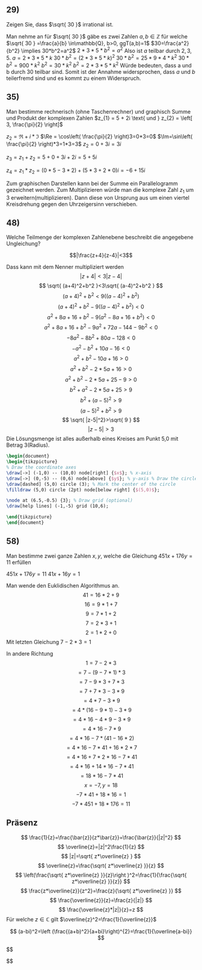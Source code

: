 
## 29) 
Zeigen Sie, dass $\sqrt{ 30 }$ irrational ist.

Man nehme an für $\sqrt{ 30 }$ gäbe es zwei Zahlen $a,b \in \mathbb{Z}$ für welche $\sqrt{ 30 } =\frac{a}{b} \in\mathbb{Q}, b>0, ggT(a,b)=1$ 
$30=\frac{a^2}{b^2} \implies 30*b^2=a^2$
$2*3*5*b^2 = a^2$
Also ist $a$ teilbar durch $2,3,5$.
$a=2*3*5*k$
$30*b^2=(2*3*5*k)^2$
$30*b^2=25*9*4*k^2$
$30*b^2=900*k^2$
$b^2=30*k^2$
$b^2=2*3*5*k^2$
Würde bedeuten, dass a und b durch 30 teilbar sind. Somit ist der Annahme widersprochen, dass $a$ und $b$ teilerfremd sind und es kommt zu einem Widerspruch.

## 35) 
Man bestimme rechnerisch (ohne Taschenrechner) und graphisch Summe und Produkt der
komplexen Zahlen $z_{1} = 5 + 2i \text{ und } z_{2} = \left[ 3, \frac{\pi}{2}  \right]$

$z_{2} = \Re+i*\Im$
$\Re = \cos\left( \frac{\pi}{2} \right)3=0*3=0$
$\Im=\sin\left( \frac{\pi}{2} \right)*3=1*3=3$
$z_{2}=0+3i=3i$

$z_{3}=z_{1}+z_{2}=5+0+3i+2i=5+5i$

$z_{4}=z_{1}*z_{2}=(0*5-3*2)+(5*3+2*0)i=-6+15i$

Zum graphischen Darstellen kann bei der Summe ein Parallelogramm gezeichnet werden.
Zum Multiplizieren würde man die komplexe Zahl $z_{1}$ um 3 erweitern(multiplizieren). Dann diese von Ursprung aus um einen viertel Kreisdrehung gegen den Uhrzeigersinn verschieben.
## 48) 
Welche Teilmenge der komplexen Zahlenebene beschreibt die angegebene Ungleichung?

$$|\frac{z+4}{z-4}|<3$$

Dass kann mit dem Nenner multipliziert werden
$$
|z+4| <3|z-4|
$$
$$
\sqrt{ (a+4)^2+b^2 }<3\sqrt{ (a-4)^2+b^2 }
$$
$$
(a+4)^2+b^2  <9 ((a-4)^2 +b^2)
$$
$$
(a+4)^2+b^2  -9 ((a-4)^2 +b^2)<0
$$
$$
a^2+8a+16+b^2-9(a^2-8a+16+b^2)<0
$$
$$
a^2+8a+16+b^2-9a^2+72a-144-9b^2<0
$$
$$
-8a^2-8b^2+80a-128<0
$$
$$
-a^2-b^2+10a-16<0
$$
$$
a^2+b^2-10a+16>0
$$
$$
a^2+b^2-2*5a+16>0
$$
$$
a^2+b^2-2*5a+25-9>0
$$
$$
b^2+a^2-2*5a+25>9
$$
$$
b^2+(a-5)^2>9
$$
$$
(a-5)^2+b^2>9
$$
$$
\sqrt{  |z-5|^2}>\sqrt{ 9 }
$$
$$
|z-5|>3
$$
Die Lösungsmenge ist alles außerhalb eines Kreises am Punkt 5,0 mit Betrag 3(Radius).
```tikz
\begin{document}
\begin{tikzpicture}
% Draw the coordinate axes 
\draw[->] (-1,0) -- (10,0) node[right] {$x$}; % x-axis 
\draw[->] (0,-5) -- (0,6) node[above] {$y$}; % y-axis % Draw the circle with center at (5, 0) and radius 3 
\draw[dashed] (5,0) circle (3); % Mark the center of the circle 
\filldraw (5,0) circle (2pt) node[below right] {$(5,0)$};  

\node at (6.5,-0.5) {3}; % Draw grid (optional) 
\draw[help lines] (-1,-5) grid (10,6);

\end{tikzpicture}
\end{document}
```
## 58) 
Man bestimme zwei ganze Zahlen $x, y$, welche die Gleichung $451x + 176y = 11$ erfüllen

$451x+176y=11$
$41x+16y=1$

Man wende den Euklidischen Algorithmus an.
$$
41 = 16*2+9
$$
$$16=9*1+7$$
$$
9=7*1+2
$$
$$
7=2*3+1
$$
$$
2=1*2+0
$$
Mit letzten Gleichung
$7-2*3=1$

In andere Richtung
$$
1=7-2*3
$$
$$
=7-(9-7*1)*3
$$
$$
=7-9*3+7*3
$$
$$
=7+7*3-3*9
$$
$$
=4*7-3*9
$$
$$
=4*(16-9*1)-3*9
$$
$$
=4*16-4*9-3*9
$$
$$
=4*16-7*9
$$
$$
=4*16-7*(41-16*2)
$$
$$
=4*16-7*41+16*2*7
$$
$$
=4*16+7*2*16-7*41
$$
$$
=4*16+14*16-7*41
$$
$$
=18*16-7*41
$$
$$x=-7, y=18$$
$$
-7*41+18*16=1
$$
$$
-7*451+18*176=11
$$

## Präsenz

$$
\frac{1}{z}=\frac{\bar{z}}{z*\bar{z}}=\frac{\bar{z}}{|z|^2}
$$
$$
\overline{z}=|z|^2\frac{1}{z}
$$
$$
|z|=\sqrt{ z*\overline{z} }
$$
$$
\overline{z}=\frac{\sqrt{ z*\overline{z} }}{z}
$$
$$
\left(\frac{\sqrt{ z*\overline{z} }}{z}\right )^2=\frac{1}{\frac{\sqrt{ z*\overline{z} }}{z}}
$$
$$
\frac{z*\overline{z}}{z^2}=\frac{z}{\sqrt{ z*\overline{z} }}
$$
$$
\frac{\overline{z}}{z}=\frac{z}{|z|}
$$
$$
\frac{\overline{z}*|z|}{z}=z
$$
Für welche $z \in  \mathbb{C}$ gilt $\overline{z}^2=\frac{1}{\overline{z}}$

$$
(a-bi)^2=\left (\frac{(a+b)^2}{a+bi}\right)^{2}=\frac{1}{\overline{a-bi}}
$$

$$

$$